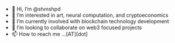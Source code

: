- 👋 Hi, I’m @stvnshpd
- 👀 I’m interested in art, neural computation, and cryptoeconomics
- 🌱 I’m currently involved with blockchain technology development
- 💞️ I’m looking to collaborate on web3 focused projects
- 📫 How to reach me ...<my username>[AT]<gmail>[dot]<com>

<!---
stvnshpd/stvnshpd is a ✨ special ✨ repository because its `README.md` (this file) appears on your GitHub profile.
You can click the Preview link to take a look at your changes.
--->
